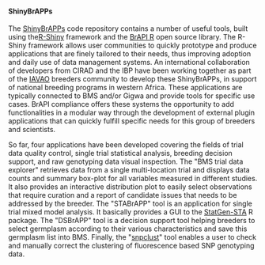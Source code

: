 #### ShinyBrAPPs

The [ShinyBrAPPs](https://github.com/IntegratedBreedingPlatform/ShinyBrAPPs/) code repository contains a number of useful tools, built using the[R-Shiny](https://shiny.posit.co/) framework and the [BrAPI R](https://github.com/mverouden/brapir-v2) open source library. The R-Shiny framework allows user communities to quickly prototype and produce applications that are finely tailored to their needs, thus improving adoption and daily use of data management systems. An international collaboration of developers from CIRAD and the IBP have been working together as part of the [IAVAO](https://www.iavao.org/) breeders community to develop these ShinyBrAPPs, in support of national breeding programs in western Africa. These applications are typically connected to BMS and/or Gigwa and provide tools for specific use cases. BrAPI compliance offers these systems the opportunity to add functionalities in a modular way through the development of external plugin applications that can quickly fulfill specific needs for this group of breeders and scientists.

So far, four applications have been developed covering the fields of trial data quality control, single trial statistical analysis, breeding decision support, and raw genotyping data visual inspection. The "BMS trial data explorer" retrieves data from a single multi-location trial and displays data counts and summary box-plot for all variables measured in different studies. It also provides an interactive distribution plot to easily select observations that require curation and a report of candidate issues that needs to be addressed by the breeder. The "STABrAPP" tool is an application for single trial mixed model analysis. It basically provides a GUI to the [StatGen-STA](https://biometris.github.io/statgenSTA/) R package. The "DSBrAPP" tool is a decision support tool helping breeders to select germplasm according to their various characteristics and save this germplasm list into BMS. Finally, the "[snpclust](https://github.com/jframi/snpclust)" tool enables a user to check and manually correct the clustering of fluorescence based SNP genotyping data. 
